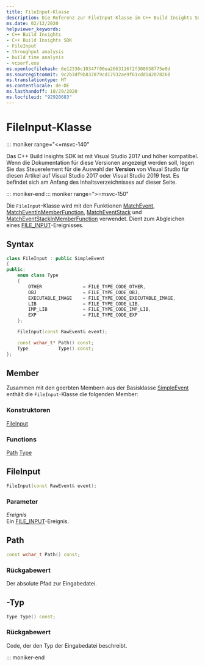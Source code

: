 ```yaml
---
title: FileInput-Klasse
description: Die Referenz zur FileInput-Klasse im C++ Build Insights SDK.
ms.date: 02/12/2020
helpviewer_keywords:
- C++ Build Insights
- C++ Build Insights SDK
- FileInput
- throughput analysis
- build time analysis
- vcperf.exe
ms.openlocfilehash: 6e12336c10347f00ea2663116f2f308658775e0d
ms.sourcegitcommit: 9c2b3df9b837879cd17932ae9f61cdd142078260
ms.translationtype: HT
ms.contentlocale: de-DE
ms.lasthandoff: 10/29/2020
ms.locfileid: "92920683"
---
```

# <a name="fileinput-class"></a>FileInput-Klasse

::: moniker range="<=msvc-140"

Das C++ Build Insights SDK ist mit Visual Studio 2017 und höher kompatibel. Wenn die Dokumentation für diese Versionen angezeigt werden soll, legen Sie das Steuerelement für die Auswahl der **Version** von Visual Studio für diesen Artikel auf Visual Studio 2017 oder Visual Studio 2019 fest. Es befindet sich am Anfang des Inhaltsverzeichnisses auf dieser Seite.

::: moniker-end
::: moniker range=">=msvc-150"

Die `FileInput`-Klasse wird mit den Funktionen [MatchEvent](../functions/match-event.md), [MatchEventInMemberFunction](../functions/match-event-in-member-function.md), [MatchEventStack](../functions/match-event-stack.md) und [MatchEventStackInMemberFunction](../functions/match-event-stack-in-member-function.md) verwendet. Dient zum Abgleichen eines [FILE_INPUT](../event-table.md#file-input)-Ereignisses.

## <a name="syntax"></a>Syntax

```cpp
class FileInput : public SimpleEvent
{
public:
    enum class Type
    {
        OTHER               = FILE_TYPE_CODE_OTHER,
        OBJ                 = FILE_TYPE_CODE_OBJ,
        EXECUTABLE_IMAGE    = FILE_TYPE_CODE_EXECUTABLE_IMAGE,
        LIB                 = FILE_TYPE_CODE_LIB,
        IMP_LIB             = FILE_TYPE_CODE_IMP_LIB,
        EXP                 = FILE_TYPE_CODE_EXP
    };

    FileInput(const RawEvent& event);

    const wchar_t* Path() const;
    Type           Type() const;
};
```

## <a name="members"></a>Member

Zusammen mit den geerbten Membern aus der Basisklasse [SimpleEvent](simple-event.md) enthält die `FileInput`-Klasse die folgenden Member:

### <a name="constructors"></a>Konstruktoren

[FileInput](#file-input)

### <a name="functions"></a>Functions

[Path](#path)
[Type](#type)

## <a name="fileinput"></a><a name="file-input"></a> FileInput

```cpp
FileInput(const RawEvent& event);
```

### <a name="parameters"></a>Parameter

*Ereignis*\
Ein [FILE_INPUT](../event-table.md#file-input)-Ereignis.

## <a name="path"></a><a name="path"></a> Path

```cpp
const wchar_t Path() const;
```

### <a name="return-value"></a>Rückgabewert

Der absolute Pfad zur Eingabedatei.

## <a name="type"></a><a name="type"></a>-Typ

```cpp
Type Type() const;
```

### <a name="return-value"></a>Rückgabewert

Code, der den Typ der Eingabedatei beschreibt.

::: moniker-end
